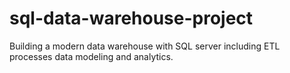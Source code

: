 # sql-data-warehouse-project
Building a modern data warehouse with SQL server including ETL processes data modeling and analytics.
